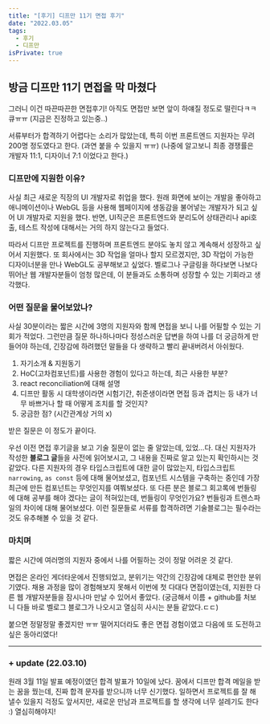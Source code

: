 ```yaml
---
title: "[후기] 디프만 11기 면접 후기"
date: "2022.03.05"
tags:
  - 후기
  - 디프만
isPrivate: true
---
```


## 방금 디프만 11기 면접을 막 마쳤다

그러니 이건 따끈따끈한 면접후기!
아직도 면접만 보면 앞이 하얘질 정도로 떨린다ㅋㅋ큐ㅠㅠ (지금은 진정하고 있는중..)

서류부터가 합격하기 어렵다는 소리가 많았는데, 특히 이번 프론트엔드 지원자는 무려 200명 정도였다고 한다. (과연 붙을 수 있을지 ㅠㅠ)
(나중에 알고보니 최종 경쟁률은 개발자 11:1, 디자이너 7:1 이었다고 한다.)

### 디프만에 지원한 이유?

사실 최근 새로운 직장의 UI 개발자로 취업을 했다. 원래 화면에 보이는 개발을 좋아하고 애니메이션이나 WebGL 등을 사용해 웹페이지에 생동감을 불어넣는 개발자가 되고 싶어 UI 개발자로 지원을 했다. 반면, UI직군은 프론트엔드와 분리도어 상태관리나 api호출, 테스트 작성에 대해서는 거의 하지 않는다고 들었다.

따라서 디프만 프로젝트를 진행하며 프론트엔드 분야도 놓치 않고 계속해서 성장하고 싶어서 지원했다. 또 회사에서는 3D 작업을 얼마나 할지 모르겠지만, 3D 작업이 가능한 디자이너분을 만나 WebGL도 공부해보고 싶었다. 벨로그나 구글링을 하다보면 나보다 뛰어난 웹 개발자분들이 엄청 많은데, 이 분들과도 소통하며 성장할 수 있는 기회라고 생각했다.

### 어떤 질문을 물어보았나?

사실 30분이라는 짧은 시간에 3명의 지원자와 함께 면접을 보니 나를 어필할 수 있는 기회가 적었다.
그런만큼 질문 하나하나마다 정성스러운 답변을 하여 나를 더 궁금하게 만들어야 하는데, 긴장감에 하려했던 말들을 다 생략하고 빨리 끝내버려서 아쉬웠다.

1. 자기소개 & 지원동기
2. HoC(고차컴포넌트)를 사용한 경험이 있다고 하는데, 최근 사용한 부분?
3. react reconciliation에 대해 설명
4. 디프만 활동 시 대학생이라면 시험기간, 취준생이라면 면접 등과 겹치는 등 내가 너무 바쁘거나 할 때 어떻게 조치를 할 것인지?
5. 궁금한 점? (시간관계상 거의 x)

받은 질문은 이 정도가 끝이다.

우선 이전 면접 후기글을 보고 기술 질문이 없는 줄 알았는데, 있었...다.
대신 지원자가 작성한 **블로그 글**들을 사전에 읽어보시고, 그 내용을 진짜로 알고 있는지 확인하시는 것 같았다. 다른 지원자의 경우 타입스크립트에 대한 글이 많았는지, 타입스크립트 `narrowing`, `as const` 등에 대해 물어보셨고, 컴포넌트 시스템을 구축하는 중인데 가장 최근에 만든 컴포넌트는 무엇인지를 여쭤보셨다. 또 다른 분은 블로그 회고록에 번들링에 대해 공부를 해야 겠다는 글이 적혀있는데, 번들링이 무엇인가요? 번들링과 트렌스파일의 차이에 대해 물어보셨다. 이런 질문들로 서류를 합격하려면 기술블로그는 필수라는 것도 유추해볼 수 있을 것 같다.

### 마치며

짧은 시간에 여러명의 지원자 중에서 나를 어필하는 것이 정말 어려운 것 같다.

면접은 온라인 게더타운에서 진행되었고, 분위기는 약간의 긴장감에 대체로 편안한 분위기였다.
채용 과정을 많이 경험해보지 못해서 이번에 첫 다대다 면접이였는데, 지원한 다른 웹 개발자분들을 잠시나마 만날 수 있어서 좋았다. (궁금해서 이름 + github를 처보니 다들 바로 벨로그 블로그가 나오시고 열심히 사시는 분들 같았다.ㄷㄷ)

붙으면 정말정말 좋겠지만 ㅠㅠ 떨어지더라도 좋은 면접 경험이였고 다음에 또 도전하고 싶은 동아리였다!

---

### + update (22.03.10)

원래 3월 11일 발표 예정이였던 합격 발표가 10일에 났다. 꿈에서 디프만 합격 메일을 받는 꿈을 꿨는데, 진짜 합격 문자를 받으니까 너무 신기했다.
일하면서 프로젝트를 잘 해낼수 있을지 걱정도 앞서지만, 새로운 만남과 프로젝트를 할 생각에 너무 설레기도 한다 :) 열심히해야지!
